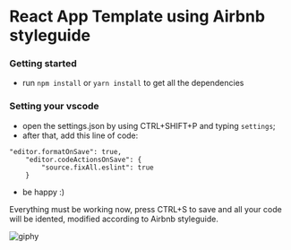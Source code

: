 # React App Template using Airbnb styleguide

### Getting started

- run `npm install` or `yarn install` to get all the dependencies

### Setting your vscode

- open the settings.json by using CTRL+SHIFT+P and typing `settings`;
- after that, add this line of code:

```
"editor.formatOnSave": true,
    "editor.codeActionsOnSave": {
        "source.fixAll.eslint": true
    }
```

- be happy :)

Everything must be working now, press CTRL+S to save and all your code will be idented, modified according to Airbnb styleguide.

![giphy](https://gph.is/g/EJgkj7e)
